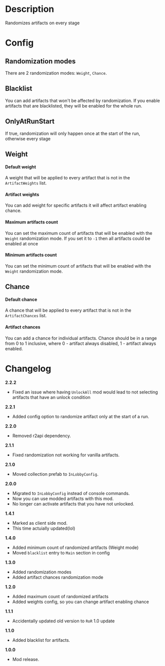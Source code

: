 # Description
Randomizes artifacts on every stage

# Config

## Randomization modes
There are 2 randomization modes: `Weight`, `Chance`. 

## Blacklist
You can add artifacts that won't be affected by randomization. If you enable artifacts that are blacklisted, they will be enabled for the whole run.

## OnlyAtRunStart

If true, randomization will only happen once at the start of the run, otherwise every stage

## Weight

#### Default weight
A weight that will be applied to every artifact that is not in the `ArtifactWeights` list.

#### Artifact weights
You can add weight for specific artifacts it will affect artifact enabling chance.

#### Maximum artifacts count
You can set the maximum count of artifacts that will be enabled with the `Weight` randomization mode.
If you set it to `-1` then all artifacts could be enabled at once

#### Minimum artifacts count
You can set the minimum count of artifacts that will be enabled with the `Weight` randomization mode.

## Chance

#### Default chance
A chance that will be applied to every artifact that is not in the `ArtifactChances` list.

#### Artifact chances
You can add a chance for individual artifacts.
Chance should be in a range from 0 to 1 inclusive, where 0 - artifact always disabled, 1 - artifact always enabled.

# Changelog
**2.2.2**

* Fixed an issue where having `UnlockAll` mod would lead to not selecting artifacts that have an unlock condition

**2.2.1**

* Added config option to randomize artifact only at the start of a run.

**2.2.0**

* Removed r2api dependency.

**2.1.1**

* Fixed randomization not working for vanilla artifacts.

**2.1.0**
* Moved collection prefab to `InLobbyConfig`.

**2.0.0**

* Migrated to `InLobbyConfig` instead of console commands.
* Now you can use modded artifacts with this mod.
* No longer can activate artifacts that you have not unlocked.

**1.4.1**

* Marked as client side mod.
* This time actuially updated(lol)

**1.4.0**

* Added minimum count of randomized artifacts (Weight mode)
* Moved `blacklist` entry to `Main` section in config

**1.3.0**

* Added randomization modes
* Added artifact chances randomization mode

**1.2.0**

* Added maximum count of randomized artifacts
* Added weights config, so you can change artifact enabling chance

**1.1.1**

* Accidentally updated old version to `RoR` 1.0 update

**1.1.0**

* Added blacklist for artifacts.

**1.0.0**

* Mod release.